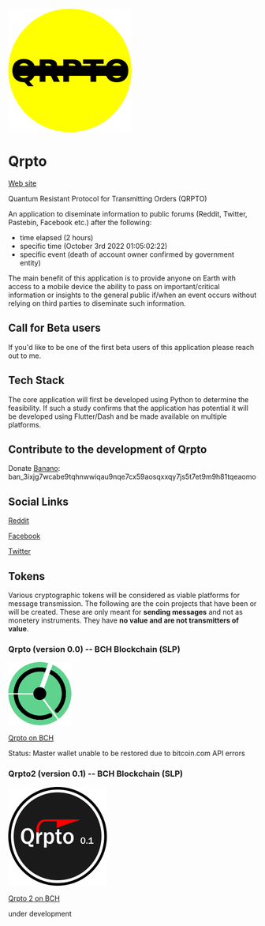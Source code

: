 ![Qrpto yellow logo](	https://github.com/noveoko/qrpto/blob/master/img/logo.png?raw=true)

# Qrpto

[Web site](https://noveoko.github.io/qrpto/)

Quantum Resistant Protocol for Transmitting Orders (QRPTO)

An application to diseminate information to public forums (Reddit, Twitter, Pastebin, Facebook etc.) after the following:
* time elapsed (2 hours)
* specific time (October 3rd 2022 01:05:02:22)
* specific event (death of account owner confirmed by government entity)

The main benefit of this application is to provide anyone on Earth with access to a mobile device the ability to pass on important/critical information or insights to the general public if/when an event occurs without relying on third parties to diseminate such information.

## Call for Beta users

If you'd like to be one of the first beta users of this application please reach out to me.

## Tech Stack

The core application will first be developed using Python to determine the feasibility. If such a study confirms that the application has potential it will be developed using Flutter/Dash and be made available on multiple platforms.

## Contribute to the development of Qrpto

Donate [Banano](https://banano.cc): ban_3ixjg7wcabe9tqhnwwiqau9nqe7cx59aosqxxqy7js5t7et9m9h81tqeaomo

## Social Links

[Reddit](https://www.reddit.com/r/qrpto/)

[Facebook](https://www.facebook.com/qrpto)

[Twitter](https://www.twitter.com/qrpto)


## Tokens

Various cryptographic tokens will be considered as viable platforms for message transmission. The following are the coin projects that have been or will be created. These are only meant for **sending messages** and not as monetery instruments. They have **no value and are not transmitters of value**.

### Qrpto (version 0.0) -- BCH Blockchain (SLP)

![Qrpto yellow logo](	https://github.com/noveoko/qrpto/blob/master/img/qrpto_0_0.png?raw=true)

[Qrpto on BCH](https://explorer.bitcoin.com/bch/token/d713ca2cdeb671f2cae6b4b85e61316902497e61d053d57d198869b306315142)

Status: Master wallet unable to be restored due to bitcoin.com API errors 

### Qrpto2 (version 0.1) -- BCH Blockchain (SLP)

![Qrpto 2 logo]( https://github.com/noveoko/qrpto/blob/master/img/qrpto_2_0_coin200x200.png?raw=true)

[Qrpto 2 on BCH](https://explorer.bitcoin.com/bch/token/1944c21459bb76be5729061d87e5f705abc94ed69ce1f79d115f0dc2c7681fb2)

under development
